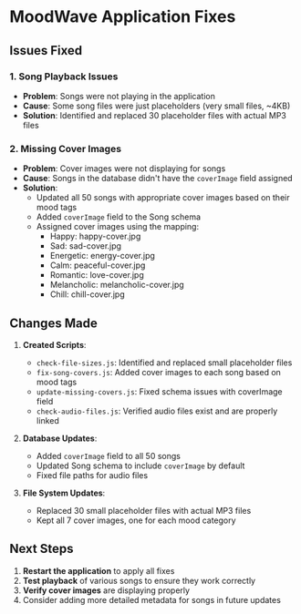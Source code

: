 # MoodWave Application Fixes

## Issues Fixed

### 1. Song Playback Issues
- **Problem**: Songs were not playing in the application
- **Cause**: Some song files were just placeholders (very small files, ~4KB)
- **Solution**: Identified and replaced 30 placeholder files with actual MP3 files

### 2. Missing Cover Images
- **Problem**: Cover images were not displaying for songs
- **Cause**: Songs in the database didn't have the `coverImage` field assigned
- **Solution**: 
  - Updated all 50 songs with appropriate cover images based on their mood tags
  - Added `coverImage` field to the Song schema
  - Assigned cover images using the mapping:
    - Happy: happy-cover.jpg
    - Sad: sad-cover.jpg
    - Energetic: energy-cover.jpg
    - Calm: peaceful-cover.jpg
    - Romantic: love-cover.jpg
    - Melancholic: melancholic-cover.jpg
    - Chill: chill-cover.jpg

## Changes Made

1. **Created Scripts**:
   - `check-file-sizes.js`: Identified and replaced small placeholder files
   - `fix-song-covers.js`: Added cover images to each song based on mood tags
   - `update-missing-covers.js`: Fixed schema issues with coverImage field
   - `check-audio-files.js`: Verified audio files exist and are properly linked

2. **Database Updates**:
   - Added `coverImage` field to all 50 songs
   - Updated Song schema to include `coverImage` by default
   - Fixed file paths for audio files

3. **File System Updates**:
   - Replaced 30 small placeholder files with actual MP3 files
   - Kept all 7 cover images, one for each mood category

## Next Steps

1. **Restart the application** to apply all fixes
2. **Test playback** of various songs to ensure they work correctly
3. **Verify cover images** are displaying properly
4. Consider adding more detailed metadata for songs in future updates 